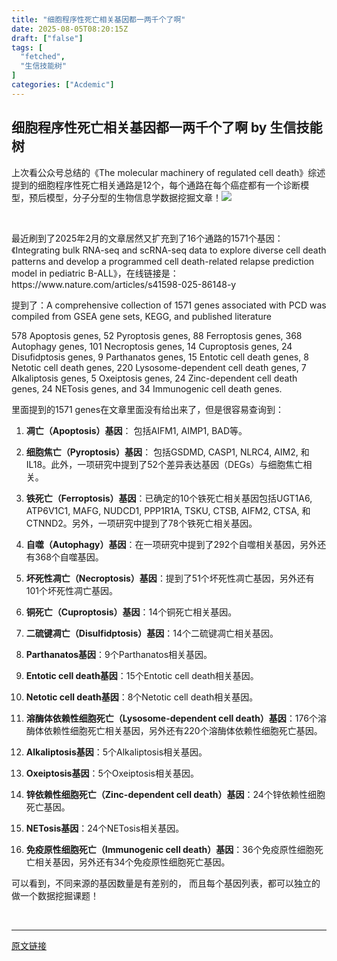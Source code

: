 ```yaml
---
title: "细胞程序性死亡相关基因都一两千个了啊"
date: 2025-08-05T08:20:15Z
draft: ["false"]
tags: [
  "fetched",
  "生信技能树"
]
categories: ["Acdemic"]
---
```

细胞程序性死亡相关基因都一两千个了啊 by 生信技能树
------
<div><section data-tool="mdnice编辑器" data-website="https://www.mdnice.com" data-pm-slice="0 0 []"><p><span leaf="">上次看公众号总结的《</span><span leaf="">The molecular machinery of regulated cell death</span><span leaf="">》综述提到的</span><span leaf="">细胞程序性死亡相关通路是12个，每个通路在每个癌症都有一个诊断模型，预后模型，分子分型的生物信息学数据挖掘文章！<img data-src="https://mmbiz.qpic.cn/mmbiz_png/cZNhZQ6j4wzdgH8QRJF4GfPicvCp2tMFOIhF4oZZjLDLEprzCEicMyT1RIJU6W2bz9osjlhH3wnQSxr7fqKjroxg/640?wx_fmt=png&amp;from=appmsg" data-ratio="0.4027777777777778" data-s="300,640" data-type="png" data-w="1080" type="block" data-imgfileid="100060291" src="https://mmbiz.qpic.cn/mmbiz_png/cZNhZQ6j4wzdgH8QRJF4GfPicvCp2tMFOIhF4oZZjLDLEprzCEicMyT1RIJU6W2bz9osjlhH3wnQSxr7fqKjroxg/640?wx_fmt=png&amp;from=appmsg"></span></p><p><span leaf=""><br></span></p><p><span leaf="">最近刷到了2025年2月的文章居然又扩充到了16个通路的</span><span leaf="" data-pm-slice='1 1 ["para",{"tagName":"section","attributes":{"id":"nice","data-tool":"mdnice编辑器","data-website":"https://www.mdnice.com","style":"font-size: 16px; font-style: normal; font-variant-caps: normal; font-weight: 400; letter-spacing: 0em; orphans: auto; text-indent: 0px; text-transform: none; white-space: normal; widows: auto; word-spacing: 0em; -webkit-text-stroke-width: 0px; text-decoration: none; margin: 0px; padding: 0px 10px; background: left top no-repeat rgba(0, 0, 0, 0); width: auto; font-family: Optima, \"Microsoft YaHei\", PingFangSC-regular, serif; color: rgb(0, 0, 0); line-height: 1.5em; word-break: break-word; overflow-wrap: break-word; text-align: left;","data-pm-slice":"0 0 []"},"namespaceURI":"http://www.w3.org/1999/xhtml"},"para",{"tagName":"p","attributes":{"data-tool":"mdnice编辑器","style":"color: rgb(0, 0, 0); font-size: 16px; line-height: 1.8em; letter-spacing: 0em; text-align: left; text-indent: 0em; margin: 0px; padding: 8px 0px;"},"namespaceURI":"http://www.w3.org/1999/xhtml"}]'><span textstyle="">1571</span></span><span leaf="">个基因：《Integrating bulk RNA-seq and scRNA-seq data to explore diverse cell death patterns and develop a programmed cell death-related relapse prediction model in pediatric B-ALL》，在线链接是：https://www.nature.com/articles/s41598-025-86148-y</span></p><p data-tool="mdnice编辑器"><span leaf="">提到了：A comprehensive collection of <span textstyle="">1571 genes associated with PCD was compiled from GSEA gene sets, KEGG, and published literature</span></span></p><p><span leaf="">578 Apoptosis genes, 52 Pyroptosis genes, 88 Ferroptosis genes, 368 Autophagy genes, 101 Necroptosis genes, 14 Cuproptosis genes, 24 Disufidptosis genes, 9 Parthanatos genes, 15 Entotic cell death genes, 8 Netotic cell death genes, 220 Lysosome-dependent cell death genes, 7 Alkaliptosis genes, 5 Oxeiptosis genes, 24 Zinc-dependent cell death genes, 24 NETosis genes, and 34 Immunogenic cell death genes.</span></p><p data-tool="mdnice编辑器"><span leaf="">里面提到的1571 genes在文章里面没有给出来了，但是很容易查询到：</span></p><ol><li><section><p><strong><span leaf="">凋亡（Apoptosis）基因</span></strong><span leaf="">： 包括AIFM1, AIMP1, BAD等。</span></p></section></li><li><section><p><strong><span leaf="">细胞焦亡（Pyroptosis）基因</span></strong><span leaf="">： 包括GSDMD, CASP1, NLRC4, AIM2, 和 IL18。此外，一项研究中提到了52个差异表达基因（DEGs）与细胞焦亡相关。</span></p></section></li><li><section><p><strong><span leaf="">铁死亡（Ferroptosis）基因</span></strong><span leaf="">：已确定的10个铁死亡相关基因包括UGT1A6, ATP6V1C1, MAFG, NUDCD1, PPP1R1A, TSKU, CTSB, AIFM2, CTSA, 和 CTNND2。另外，一项研究中提到了78个铁死亡相关基因。</span></p></section></li><li><section><p><strong><span leaf="">自噬（Autophagy）基因</span></strong><span leaf="">：在一项研究中提到了292个自噬相关基因，另外还有368个自噬基因。</span></p></section></li><li><section><p><strong><span leaf="">坏死性凋亡（Necroptosis）基因</span></strong><span leaf="">：提到了51个坏死性凋亡基因，另外还有101个坏死性凋亡基因。</span></p></section></li><li><section><p><strong><span leaf="">铜死亡（Cuproptosis）基因</span></strong><span leaf="">：14个铜死亡相关基因。</span></p></section></li><li><section><p><strong><span leaf="">二硫键凋亡（Disulfidptosis）基因</span></strong><span leaf="">：14个二硫键凋亡相关基因。</span></p></section></li><li><section><p><strong><span leaf="">Parthanatos基因</span></strong><span leaf="">：9个Parthanatos相关基因。</span></p></section></li><li><section><p><strong><span leaf="">Entotic cell death基因</span></strong><span leaf="">：15个Entotic cell death相关基因。</span></p></section></li><li><section><p><strong><span leaf="">Netotic cell death基因</span></strong><span leaf="">：8个Netotic cell death相关基因。</span></p></section></li><li><section><p><strong><span leaf="">溶酶体依赖性细胞死亡（Lysosome-dependent cell death）基因</span></strong><span leaf="">：176个溶酶体依赖性细胞死亡相关基因，另外还有220个溶酶体依赖性细胞死亡基因。</span></p></section></li><li><section><p><strong><span leaf="">Alkaliptosis基因</span></strong><span leaf="">：5个Alkaliptosis相关基因。</span></p></section></li><li><section><p><strong><span leaf="">Oxeiptosis基因</span></strong><span leaf="">：5个Oxeiptosis相关基因。</span></p></section></li><li><section><p><strong><span leaf="">锌依赖性细胞死亡（Zinc-dependent cell death）基因</span></strong><span leaf="">：24个锌依赖性细胞死亡基因。</span></p></section></li><li><section><p><strong><span leaf="">NETosis基因</span></strong><span leaf="">：24个NETosis相关基因。</span></p></section></li><li><section><p><strong><span leaf="">免疫原性细胞死亡（Immunogenic cell death）基因</span></strong><span leaf="">：36个免疫原性细胞死亡相关基因，另外还有34个免疫原性细胞死亡基因。</span></p></section></li></ol><p data-tool="mdnice编辑器"><span leaf="">可以看到，不同来源的基因数量是有差别的， 而且每个基因列表，都可以独立的做一个数据挖掘课题！</span></p></section><section><span leaf=""><br></span></section><p><mp-style-type data-value="3"></mp-style-type></p></div>  
<hr>
<a href="https://mp.weixin.qq.com/s/zXDgHtQHptJmr86Lx1BJIg",target="_blank" rel="noopener noreferrer">原文链接</a>
